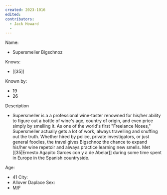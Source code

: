 ```yaml
---
created: 2023-1016
edited:
contributors:
  - Jack Howard
  - 
---
```


Name:
- Supersmeller Bigschnoz

Knows:
- [[35]]

Known by:
- 19
- 26

Description
- Supersmeller is a a professional wine-taster renowned for his/her ability to figure out a bottle of wine's age, country of origin, and even price simply by smelling it. As one of the world's first "Freelance Noses," Supersmeller actually gets a lot of work, always travelling and snuffing out the truth. Whether hired by police, private investigators, or just general foodies, the travel gives Bigschnoz the chance to expand his/her wine repetoir and always practice learning new smells. Met [[35|Ernesto Agapito Garces con y a de Abelar]] during some time spent in Europe in the Spanish countryside.

Age:
- 41
City:
- Allover Daplace
Sex:
- M/F

